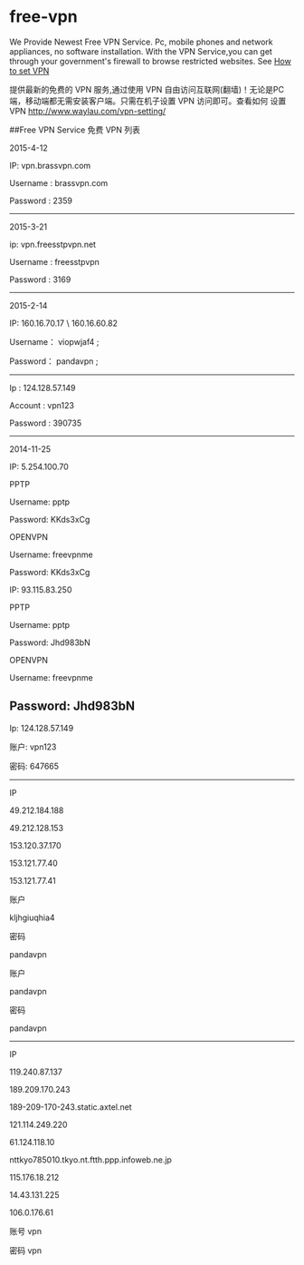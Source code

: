free-vpn
========

We Provide Newest Free VPN Service. Pc, mobile phones and network appliances, no software installation. With the VPN Service,you can get through your government's firewall to browse restricted websites. See [How to set VPN](http://www.waylau.com/vpn-setting/)

提供最新的免费的 VPN 服务,通过使用 VPN 自由访问互联网(翻墙)！无论是PC端，移动端都无需安装客户端。只需在机子设置 VPN 访问即可。查看如何 设置 VPN <http://www.waylau.com/vpn-setting/>

##Free VPN Service 免费 VPN 列表

2015-4-12

IP: vpn.brassvpn.com

Username : brassvpn.com

Password : 2359

---------------------
2015-3-21

ip: vpn.freesstpvpn.net

Username : freesstpvpn

Password : 3169

---------------------


2015-2-14

IP: 160.16.70.17 \ 160.16.60.82

Username：	viopwjaf4 ;

Password：	pandavpn ;

--------------------
Ip : 124.128.57.149

Account : vpn123

Password : 390735

------------

2014-11-25

IP: 5.254.100.70

PPTP

Username: pptp

Password: KKds3xCg
 

OPENVPN

Username: freevpnme

Password: KKds3xCg

IP: 93.115.83.250

PPTP

Username: pptp

Password: Jhd983bN

OPENVPN

Username: freevpnme

Password: Jhd983bN
--------------------------
Ip: 124.128.57.149

账户: vpn123

密码: 647665

--------------------------
IP

49.212.184.188

49.212.128.153

153.120.37.170

153.121.77.40

153.121.77.41

账户

kljhgiuqhia4

密码 

pandavpn


账户

pandavpn

密码 

pandavpn

------------------------------
IP

119.240.87.137

189.209.170.243

189-209-170-243.static.axtel.net

121.114.249.220

61.124.118.10

nttkyo785010.tkyo.nt.ftth.ppp.infoweb.ne.jp

115.176.18.212

14.43.131.225

106.0.176.61

账号 vpn

密码 vpn
